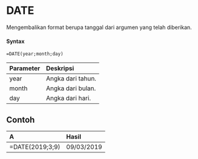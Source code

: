 # DATE

Mengembalikan format berupa tanggal dari argumen yang telah diberikan.

#### Syntax

```text
=DATE(year;month;day)
```

| Parameter | Deskripsi |
| :--- | :--- |
| year | Angka dari tahun. |
| month | Angka dari bulan. |
| day | Angka dari hari. |

## Contoh

| A | Hasil |
| :--- | :--- |
| =DATE\(2019;3;9\) | 09/03/2019 |

